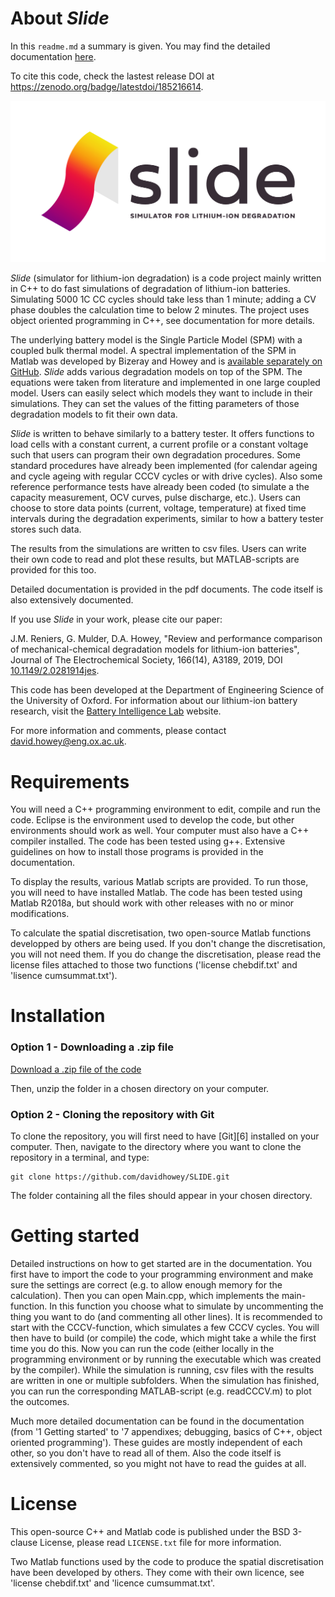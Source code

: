 About _Slide_
===========================

In this `readme.md` a summary is given. You may find the detailed documentation [here](https://davidhowey.github.io/SLIDE/).  

To cite this code, check the lastest release DOI at https://zenodo.org/badge/latestdoi/185216614.

![](slide_logo.png)

_Slide_ (simulator for lithium-ion degradation) is a code project mainly written in C++ to do fast simulations of degradation of lithium-ion batteries.
Simulating 5000 1C CC cycles should take less than 1 minute; adding a CV phase doubles the calculation time to below 2 minutes. The project uses object oriented programming in C++, see documentation for more details. 

The underlying battery model is the Single Particle Model (SPM) with a coupled bulk thermal model. 
A spectral implementation of the SPM in Matlab was developed by Bizeray and Howey and is [available separately on GitHub](https://github.com/davidhowey/Spectral_li-ion_SPM). _Slide_ adds various degradation models on top of the SPM. The equations were taken from literature and implemented in one large coupled model. Users can easily select which models they want to include in their simulations. They can set the values of the fitting parameters of those degradation models to fit their own data.

_Slide_ is written to behave similarly to a battery tester. It offers functions to load cells with a constant current, a current profile or a constant voltage such that users can program their own degradation procedures. Some standard procedures have already been implemented (for calendar ageing and cycle ageing with regular CCCV cycles or with drive cycles). Also some reference performance tests have already been coded (to simulate a the capacity measurement, OCV curves, pulse discharge, etc.). Users can choose to store data points (current, voltage, temperature) at fixed time intervals during the degradation experiments, similar to how a battery tester stores such data.

The results from the simulations are written to csv files. Users can write their own code to read and plot these results, but MATLAB-scripts are provided for this too.

Detailed documentation is provided in the pdf documents. The code itself is also extensively documented.

If you use _Slide_ in your work, please cite our paper:

J.M. Reniers, G. Mulder, D.A. Howey, "Review and performance comparison of mechanical-chemical degradation models for lithium-ion batteries", Journal of The Electrochemical Society, 166(14), A3189, 2019, DOI [10.1149/2.0281914jes](https://doi.org/10.1149/2.0281914jes).

This code has been developed at the Department of Engineering Science of 
the University of Oxford. 
For information about our lithium-ion battery research, visit the [Battery Intelligence Lab](https://howey.eng.ox.ac.uk) website. 

For more information and comments, please contact 
[david.howey@eng.ox.ac.uk](david.howey@eng.ox.ac.uk).


Requirements
============
You will need a C++ programming environment to edit, compile and run the code.
Eclipse is the environment used to develop the code, but other environments should work as well.
Your computer must also have a C++ compiler installed.
The code has been tested using g++.
Extensive guidelines on how to install those programs is provided in the documentation.

To display the results, various Matlab scripts are provided.
To run those, you will need to have installed Matlab. 
The code has been tested using Matlab R2018a, but should work with other releases with no or minor modifications.

To calculate the spatial discretisation, two open-source Matlab functions developped by others are being used.
If you don't change the discretisation, you will not need them.
If you do change the discretisation, please read the license files attached to those two functions ('license chebdif.txt' and 'lisence cumsummat.txt').

 
Installation
============
### Option 1 - Downloading a .zip file ###
[Download a .zip file of the code](https://github.com/davidhowey/SLIDE/archive/master.zip)

Then, unzip the folder in a chosen directory on your computer.

### Option 2 - Cloning the repository with Git ###
To clone the repository, you will first need to have [Git][6] installed on 
your computer. Then, navigate to the directory where you want to clone the 
repository in a terminal, and type:
```
git clone https://github.com/davidhowey/SLIDE.git
```
The folder containing all the files should appear in your chosen directory.


Getting started
===============
Detailed instructions on how to get started are in the documentation.
You first have to import the code to your programming environment and make sure the settings are correct (e.g. to allow enough memory for the calculation).
Then you can open Main.cpp, which implements the main-function. In this function you choose what to simulate by uncommenting the thing you want to do (and commenting all other lines). 
It is recommended to start with the CCCV-function, which simulates a few CCCV cycles.
You will then have to build (or compile) the code, which might take a while the first time you do this.
Now you can run the code (either locally in the programming environment or by running the executable which was created by the compiler).
While the simulation is running, csv files with the results are written in one or multiple subfolders.
When the simulation has finished, you can run the corresponding MATLAB-script (e.g. readCCCV.m) to plot the outcomes.

Much more detailed documentation can be found in the documentation (from '1 Getting started' to '7 appendixes; debugging, basics of C++, object oriented programming'). These guides are mostly independent of each other, so you don't have to read all of them.
Also the code itself is extensively commented, so you might not have to read the guides at all.


License
=======
This open-source C++ and Matlab code is published under the BSD 3-clause License,
please read `LICENSE.txt` file for more information.

Two Matlab functions used by the code to produce the spatial discretisation have been developed by others.
They come with their own licence, see 'license chebdif.txt' and 'licence cumsummat.txt'.
